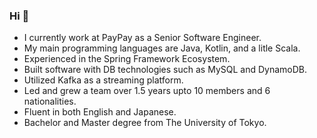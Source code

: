 ### Hi 👋
* I currently work at PayPay as a Senior Software Engineer.
* My main programming languages are Java, Kotlin, and a litle Scala.
* Experienced in the Spring Framework Ecosystem.
* Built software with DB technologies such as MySQL and DynamoDB.
* Utilized Kafka as a streaming platform.
* Led and grew a team over 1.5 years upto 10 members and 6 nationalities.
* Fluent in both English and Japanese.
* Bachelor and Master degree from The University of Tokyo.
